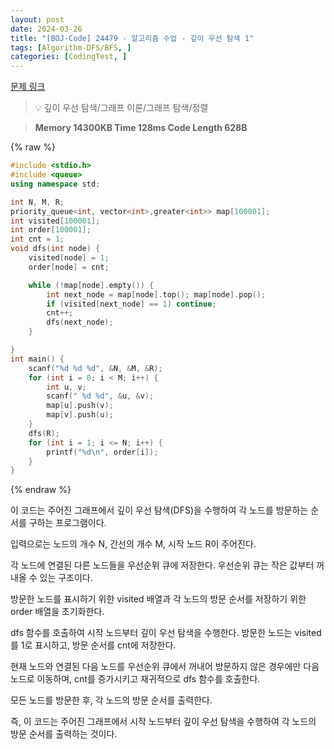 ```yaml
---
layout: post
date: 2024-03-26
title: "[BOJ-Code] 24479 - 알고리즘 수업 - 깊이 우선 탐색 1"
tags: [Algorithm-DFS/BFS, ]
categories: [CodingTest, ]
---
```


[문제 링크](https://www.acmicpc.net/problem/24479)


> 💡 깊이 우선 탐색/그래프 이론/그래프 탐색/정렬


> **Memory   14300KB                                  Time   128ms                                Code Length   628B**



{% raw %}
```c++
#include <stdio.h>
#include <queue>
using namespace std;

int N, M, R;
priority_queue<int, vector<int>,greater<int>> map[100001];
int visited[100001];
int order[100001];
int cnt = 1;
void dfs(int node) {
	visited[node] = 1;
	order[node] = cnt;

	while (!map[node].empty()) {
		int next_node = map[node].top(); map[node].pop();
		if (visited[next_node] == 1) continue;
		cnt++;
		dfs(next_node);
	}

}
int main() {
	scanf("%d %d %d", &N, &M, &R);
	for (int i = 0; i < M; i++) {
		int u, v;
		scanf(" %d %d", &u, &v);
		map[u].push(v);
		map[v].push(u);
	}
	dfs(R);
	for (int i = 1; i <= N; i++) {
		printf("%d\n", order[i]);
	}
}
```
{% endraw %}



이 코드는 주어진 그래프에서 깊이 우선 탐색(DFS)을 수행하여 각 노드를 방문하는 순서를 구하는 프로그램이다.

입력으로는 노드의 개수 N, 간선의 개수 M, 시작 노드 R이 주어진다.

각 노드에 연결된 다른 노드들을 우선순위 큐에 저장한다. 우선순위 큐는 작은 값부터 꺼내올 수 있는 구조이다.

방문한 노드를 표시하기 위한 visited 배열과 각 노드의 방문 순서를 저장하기 위한 order 배열을 초기화한다.

dfs 함수를 호출하여 시작 노드부터 깊이 우선 탐색을 수행한다. 방문한 노드는 visited를 1로 표시하고, 방문 순서를 cnt에 저장한다.

현재 노드와 연결된 다음 노드를 우선순위 큐에서 꺼내어 방문하지 않은 경우에만 다음 노드로 이동하며, cnt를 증가시키고 재귀적으로 dfs 함수를 호출한다.

모든 노드를 방문한 후, 각 노드의 방문 순서를 출력한다.

즉, 이 코드는 주어진 그래프에서 시작 노드부터 깊이 우선 탐색을 수행하여 각 노드의 방문 순서를 출력하는 것이다.

